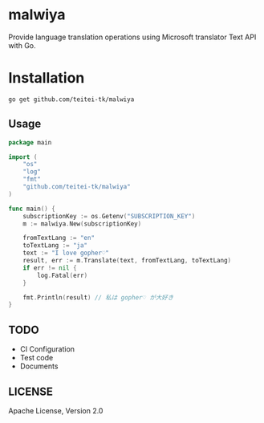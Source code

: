 # malwiya
Provide language translation operations using Microsoft translator Text API with Go.

# Installation
```
go get github.com/teitei-tk/malwiya
```

## Usage
```go
package main

import (
    "os"
    "log"
    "fmt"
    "github.com/teitei-tk/malwiya"
)

func main() {
    subscriptionKey := os.Getenv("SUBSCRIPTION_KEY")
    m := malwiya.New(subscriptionKey)

    fromTextLang := "en"
    toTextLang := "ja"
    text := "I love gopher♡"
    result, err := m.Translate(text, fromTextLang, toTextLang)
    if err != nil {
        log.Fatal(err)
    }

    fmt.Println(result) // 私は gopher♡ が大好き
}
```

## TODO
* CI Configuration
* Test code
* Documents

## LICENSE
Apache License, Version 2.0
